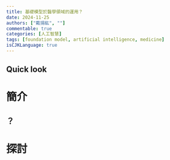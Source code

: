 ```yaml
---
title: 基礎模型於醫學領域的運用？
date: 2024-11-25
authors: ["戴揚紘", ""]
commentable: true
categories: [人工智慧]
tags: [foundation model, artificial intelligence, medicine]
isCJKLanguage: true
---
```

<!--more-->
## Quick look 
# 簡介

## ？


# 探討





